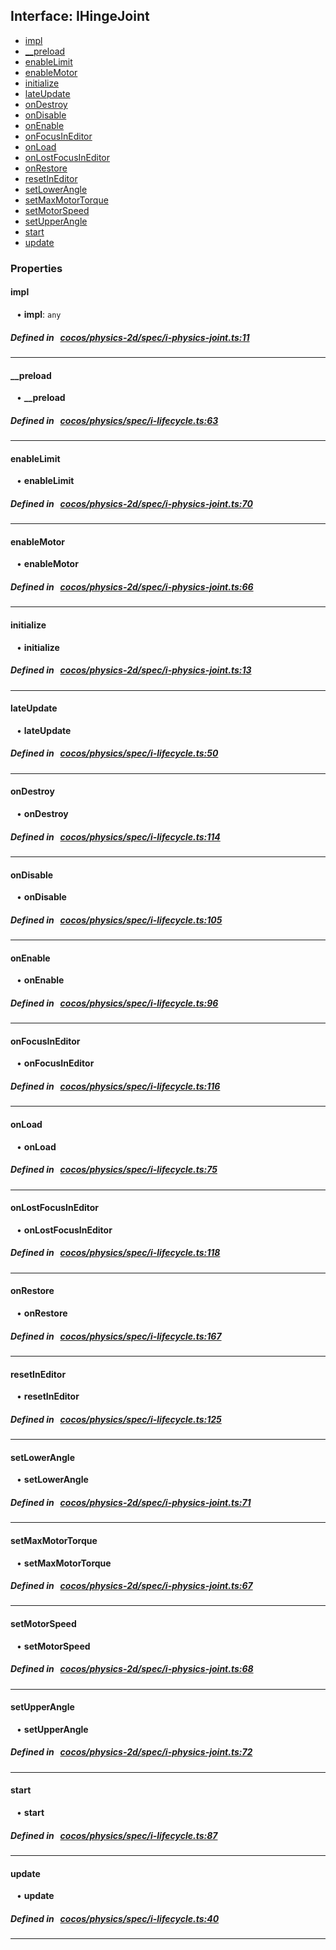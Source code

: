 ## Interface: IHingeJoint

- [impl](#impl)
- [__preload](#__preload)
- [enableLimit](#enableLimit)
- [enableMotor](#enableMotor)
- [initialize](#initialize)
- [lateUpdate](#lateUpdate)
- [onDestroy](#onDestroy)
- [onDisable](#onDisable)
- [onEnable](#onEnable)
- [onFocusInEditor](#onFocusInEditor)
- [onLoad](#onLoad)
- [onLostFocusInEditor](#onLostFocusInEditor)
- [onRestore](#onRestore)
- [resetInEditor](#resetInEditor)
- [setLowerAngle](#setLowerAngle)
- [setMaxMotorTorque](#setMaxMotorTorque)
- [setMotorSpeed](#setMotorSpeed)
- [setUpperAngle](#setUpperAngle)
- [start](#start)
- [update](#update)

### Properties

#### impl

<div style="margin-left: 10px;">


• **impl**: ``any``

</div>

##### Defined in &nbsp;   [cocos/physics-2d/spec/i-physics-joint.ts:11](https://github.com/cocos-creator/engine/blob/c7bf6b8a9/cocos/physics-2d/spec/i-physics-joint.ts#L11)&nbsp;
___
#### __preload

<div style="margin-left: 10px;">


• **__preload**

</div>

##### Defined in &nbsp;   [cocos/physics/spec/i-lifecycle.ts:63](https://github.com/cocos-creator/engine/blob/c7bf6b8a9/cocos/physics/spec/i-lifecycle.ts#L63)&nbsp;
___
#### enableLimit

<div style="margin-left: 10px;">


• **enableLimit**

</div>

##### Defined in &nbsp;   [cocos/physics-2d/spec/i-physics-joint.ts:70](https://github.com/cocos-creator/engine/blob/c7bf6b8a9/cocos/physics-2d/spec/i-physics-joint.ts#L70)&nbsp;
___
#### enableMotor

<div style="margin-left: 10px;">


• **enableMotor**

</div>

##### Defined in &nbsp;   [cocos/physics-2d/spec/i-physics-joint.ts:66](https://github.com/cocos-creator/engine/blob/c7bf6b8a9/cocos/physics-2d/spec/i-physics-joint.ts#L66)&nbsp;
___
#### initialize

<div style="margin-left: 10px;">


• **initialize**

</div>

##### Defined in &nbsp;   [cocos/physics-2d/spec/i-physics-joint.ts:13](https://github.com/cocos-creator/engine/blob/c7bf6b8a9/cocos/physics-2d/spec/i-physics-joint.ts#L13)&nbsp;
___
#### lateUpdate

<div style="margin-left: 10px;">


• **lateUpdate**

</div>

##### Defined in &nbsp;   [cocos/physics/spec/i-lifecycle.ts:50](https://github.com/cocos-creator/engine/blob/c7bf6b8a9/cocos/physics/spec/i-lifecycle.ts#L50)&nbsp;
___
#### onDestroy

<div style="margin-left: 10px;">


• **onDestroy**

</div>

##### Defined in &nbsp;   [cocos/physics/spec/i-lifecycle.ts:114](https://github.com/cocos-creator/engine/blob/c7bf6b8a9/cocos/physics/spec/i-lifecycle.ts#L114)&nbsp;
___
#### onDisable

<div style="margin-left: 10px;">


• **onDisable**

</div>

##### Defined in &nbsp;   [cocos/physics/spec/i-lifecycle.ts:105](https://github.com/cocos-creator/engine/blob/c7bf6b8a9/cocos/physics/spec/i-lifecycle.ts#L105)&nbsp;
___
#### onEnable

<div style="margin-left: 10px;">


• **onEnable**

</div>

##### Defined in &nbsp;   [cocos/physics/spec/i-lifecycle.ts:96](https://github.com/cocos-creator/engine/blob/c7bf6b8a9/cocos/physics/spec/i-lifecycle.ts#L96)&nbsp;
___
#### onFocusInEditor

<div style="margin-left: 10px;">


• **onFocusInEditor**

</div>

##### Defined in &nbsp;   [cocos/physics/spec/i-lifecycle.ts:116](https://github.com/cocos-creator/engine/blob/c7bf6b8a9/cocos/physics/spec/i-lifecycle.ts#L116)&nbsp;
___
#### onLoad

<div style="margin-left: 10px;">


• **onLoad**

</div>

##### Defined in &nbsp;   [cocos/physics/spec/i-lifecycle.ts:75](https://github.com/cocos-creator/engine/blob/c7bf6b8a9/cocos/physics/spec/i-lifecycle.ts#L75)&nbsp;
___
#### onLostFocusInEditor

<div style="margin-left: 10px;">


• **onLostFocusInEditor**

</div>

##### Defined in &nbsp;   [cocos/physics/spec/i-lifecycle.ts:118](https://github.com/cocos-creator/engine/blob/c7bf6b8a9/cocos/physics/spec/i-lifecycle.ts#L118)&nbsp;
___
#### onRestore

<div style="margin-left: 10px;">


• **onRestore**

</div>

##### Defined in &nbsp;   [cocos/physics/spec/i-lifecycle.ts:167](https://github.com/cocos-creator/engine/blob/c7bf6b8a9/cocos/physics/spec/i-lifecycle.ts#L167)&nbsp;
___
#### resetInEditor

<div style="margin-left: 10px;">


• **resetInEditor**

</div>

##### Defined in &nbsp;   [cocos/physics/spec/i-lifecycle.ts:125](https://github.com/cocos-creator/engine/blob/c7bf6b8a9/cocos/physics/spec/i-lifecycle.ts#L125)&nbsp;
___
#### setLowerAngle

<div style="margin-left: 10px;">


• **setLowerAngle**

</div>

##### Defined in &nbsp;   [cocos/physics-2d/spec/i-physics-joint.ts:71](https://github.com/cocos-creator/engine/blob/c7bf6b8a9/cocos/physics-2d/spec/i-physics-joint.ts#L71)&nbsp;
___
#### setMaxMotorTorque

<div style="margin-left: 10px;">


• **setMaxMotorTorque**

</div>

##### Defined in &nbsp;   [cocos/physics-2d/spec/i-physics-joint.ts:67](https://github.com/cocos-creator/engine/blob/c7bf6b8a9/cocos/physics-2d/spec/i-physics-joint.ts#L67)&nbsp;
___
#### setMotorSpeed

<div style="margin-left: 10px;">


• **setMotorSpeed**

</div>

##### Defined in &nbsp;   [cocos/physics-2d/spec/i-physics-joint.ts:68](https://github.com/cocos-creator/engine/blob/c7bf6b8a9/cocos/physics-2d/spec/i-physics-joint.ts#L68)&nbsp;
___
#### setUpperAngle

<div style="margin-left: 10px;">


• **setUpperAngle**

</div>

##### Defined in &nbsp;   [cocos/physics-2d/spec/i-physics-joint.ts:72](https://github.com/cocos-creator/engine/blob/c7bf6b8a9/cocos/physics-2d/spec/i-physics-joint.ts#L72)&nbsp;
___
#### start

<div style="margin-left: 10px;">


• **start**

</div>

##### Defined in &nbsp;   [cocos/physics/spec/i-lifecycle.ts:87](https://github.com/cocos-creator/engine/blob/c7bf6b8a9/cocos/physics/spec/i-lifecycle.ts#L87)&nbsp;
___
#### update

<div style="margin-left: 10px;">


• **update**

</div>

##### Defined in &nbsp;   [cocos/physics/spec/i-lifecycle.ts:40](https://github.com/cocos-creator/engine/blob/c7bf6b8a9/cocos/physics/spec/i-lifecycle.ts#L40)&nbsp;
___

